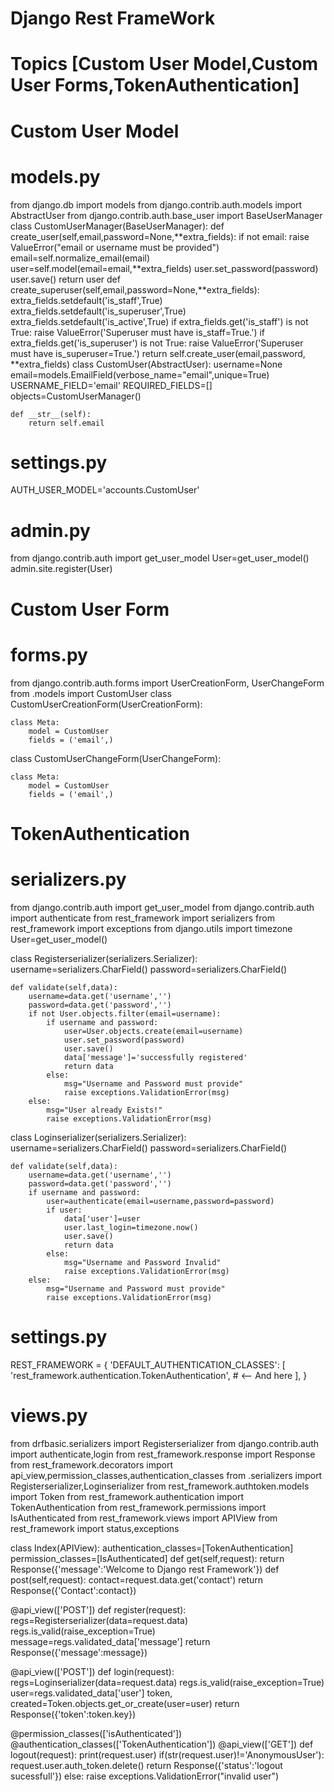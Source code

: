 # Django Rest FrameWork
# Topics [Custom User Model,Custom User Forms,TokenAuthentication]

# Custom User Model
# models.py
from django.db import models
from django.contrib.auth.models import AbstractUser
from django.contrib.auth.base_user import BaseUserManager
class CustomUserManager(BaseUserManager):
    def create_user(self,email,password=None,**extra_fields):
        if not email:
            raise ValueError("email or username must be provided")
        email=self.normalize_email(email)
        user=self.model(email=email,**extra_fields)
        user.set_password(password)
        user.save()
        return user
    def create_superuser(self,email,password=None,**extra_fields):
        extra_fields.setdefault('is_staff',True)
        extra_fields.setdefault('is_superuser',True)
        extra_fields.setdefault('is_active',True)
        if extra_fields.get('is_staff') is not True:
            raise ValueError('Superuser must have is_staff=True.')
        if extra_fields.get('is_superuser') is not True:
            raise ValueError('Superuser must have is_superuser=True.')
        return self.create_user(email,password, **extra_fields)
class CustomUser(AbstractUser):
    username=None
    email=models.EmailField(verbose_name="email",unique=True)
    USERNAME_FIELD='email'
    REQUIRED_FIELDS=[]
    objects=CustomUserManager()
    
    def __str__(self):
        return self.email

        
# settings.py
AUTH_USER_MODEL='accounts.CustomUser'

# admin.py
from django.contrib.auth import get_user_model
User=get_user_model()
admin.site.register(User)

# Custom User Form
# forms.py
from django.contrib.auth.forms import UserCreationForm, UserChangeForm
from .models import CustomUser
class CustomUserCreationForm(UserCreationForm):

    class Meta:
        model = CustomUser
        fields = ('email',)
class CustomUserChangeForm(UserChangeForm):

    class Meta:
        model = CustomUser
        fields = ('email',)

# TokenAuthentication
# serializers.py
from django.contrib.auth import get_user_model
from django.contrib.auth import authenticate
from rest_framework import serializers
from rest_framework import exceptions
from django.utils import timezone
User=get_user_model()

class Registerserializer(serializers.Serializer):
    username=serializers.CharField()
    password=serializers.CharField()

    def validate(self,data):
        username=data.get('username','')
        password=data.get('password','')
        if not User.objects.filter(email=username):
            if username and password:
                user=User.objects.create(email=username)
                user.set_password(password)
                user.save()
                data['message']='successfully registered'
                return data
            else:
                msg="Username and Password must provide"
                raise exceptions.ValidationError(msg)
        else:
            msg="User already Exists!"
            raise exceptions.ValidationError(msg)
class Loginserializer(serializers.Serializer):
    username=serializers.CharField()
    password=serializers.CharField()

    def validate(self,data):
        username=data.get('username','')
        password=data.get('password','')
        if username and password:
            user=authenticate(email=username,password=password)
            if user:
                data['user']=user
                user.last_login=timezone.now()
                user.save()
                return data
            else:
                msg="Username and Password Invalid"
                raise exceptions.ValidationError(msg)
        else:
            msg="Username and Password must provide"
            raise exceptions.ValidationError(msg)

# settings.py
REST_FRAMEWORK = {
    'DEFAULT_AUTHENTICATION_CLASSES': [
        'rest_framework.authentication.TokenAuthentication',  # <-- And here
    ],
}

# views.py
from drfbasic.serializers import Registerserializer
from django.contrib.auth import authenticate,login
from rest_framework.response import Response
from rest_framework.decorators import api_view,permission_classes,authentication_classes
from .serializers import Registerserializer,Loginserializer
from rest_framework.authtoken.models import Token
from rest_framework.authentication import TokenAuthentication
from rest_framework.permissions import IsAuthenticated
from rest_framework.views import APIView
from rest_framework import status,exceptions


class Index(APIView):
    authentication_classes=[TokenAuthentication]
    permission_classes=[IsAuthenticated]
    def get(self,request):
        return Response({'message':'Welcome to Django rest Framework'})
    def post(self,request):
        contact=request.data.get('contact')
        return Response({'Contact':contact})

    

@api_view(['POST'])
def register(request):
    regs=Registerserializer(data=request.data)
    regs.is_valid(raise_exception=True)
    message=regs.validated_data['message']
    return Response({'message':message})

@api_view(['POST'])
def login(request):
    regs=Loginserializer(data=request.data)
    regs.is_valid(raise_exception=True)
    user=regs.validated_data['user']
    token, created=Token.objects.get_or_create(user=user)
    return Response({'token':token.key})


@permission_classes(['isAuthenticated'])
@authentication_classes(['TokenAuthentication'])
@api_view(['GET'])
def logout(request):
    print(request.user)
    if(str(request.user)!='AnonymousUser'):
        request.user.auth_token.delete()
        return Response({'status':'logout sucessfull'})
    else:
        raise exceptions.ValidationError("invalid user")
